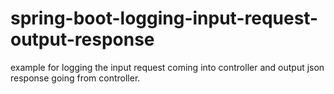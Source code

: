 # spring-boot-logging-input-request-output-response
example for logging the input request coming into controller and output json response going from controller.
